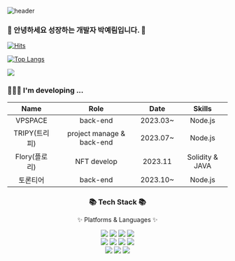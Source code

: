 ![header](https://capsule-render.vercel.app/api?type=waving&color=timeGradient&text=Welcome%20to%20Yerim's%20GitHub%20👋&animation=twinkling&fontSize=35&fontAlignY=40&fontAlign=70&height=250)

### 👋 안녕하세요 성장하는 개발자 박예림입니다. 👋

[![Hits](https://hits.seeyoufarm.com/api/count/incr/badge.svg?url=https%3A%2F%2Fgithub.com%2Fyerim216&count_bg=%23BC7CF8&title_bg=%23000000&icon=&icon_color=%23E7E7E7&title=hits&edge_flat=false)](https://hits.seeyoufarm.com)


[![Top Langs](https://github-readme-stats.vercel.app/api/top-langs/?username=yerim216&layout=compact)](https://github.com/yerim216)

<img src="https://github-readme-stats.vercel.app/api?username=yerim216&show_icons=true">


### 👩🏻‍💻 I'm developing ... 

<center>

|    Name    |         Role          |    Date    |         Skills         |
|:----------:|:---------------------:|:----------:|:----------------------:|
|  VPSPACE   |       back-end        |  2023.03~  |        Node.js         |
|TRIPY(트리피)| project manage & back-end|  2023.07~  |        Node.js         |
|Flory(플로리) |      NFT develop      |   2023.11  |    Solidity & JAVA     |
| 토론티어    |       back-end        |  2023.10~  |        Node.js         |

</center>


<div align=center>
	<h3>📚 Tech Stack 📚</h3>
	<p>✨ Platforms & Languages ✨</p>
</div>
<div align="center">
  	<img src="https://img.shields.io/badge/node.js-339933?style=flat&logo=Node.js&logoColor=white">
	<img src="https://img.shields.io/badge/JavaScript-F7DF1E?style=flat&logo=JavaScript&logoColor=white" />
	<img src="https://img.shields.io/badge/Java-007396?style=flat&logo=Conda-Forge&logoColor=white" />
	<img src="https://img.shields.io/badge/Spring-6DB33F?style=flat&logo=Spring&logoColor=white" />
	<br>
	<img src="https://img.shields.io/badge/c++-00599C?style=flat&logo=c%2B%2B&logoColor=white">
	<img src="https://img.shields.io/badge/PostgreSQL-4169E1?style=flat&logo=postgresql&logoColor=white" />
	<img src="https://img.shields.io/badge/MySQL-4479A1?style=flat&logo=MySQL&logoColor=white" />
	<img src="https://img.shields.io/badge/kotlin-7F52FF?style=flat&logo=kotlin&logoColor=white" />
	<br>
  	<img src="https://img.shields.io/badge/express-000000?style=flat&logo=express&logoColor=white">
	<img src="https://img.shields.io/badge/Linux-FCC624?style=flat&logo=Linux&logoColor=white" />
  	<img src="https://img.shields.io/badge/amazonaws-232F3E?style=flat&logo=amazonaws&logoColor=white"> 
</div>




